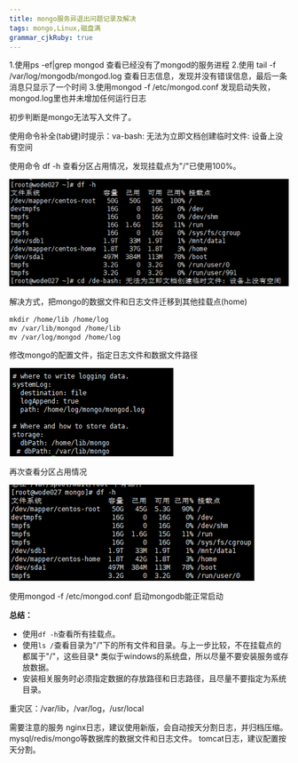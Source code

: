 ```yaml
---
title: mongo服务异退出问题记录及解决 
tags: mongo,Linux,磁盘满
grammar_cjkRuby: true
---
```


1.使用ps -ef|grep mongod 查看已经没有了mongod的服务进程
2.使用 tail -f /var/log/mongodb/mongod.log 查看日志信息，发现并没有错误信息，最后一条消息只显示了一个时间
3.使用mongod -f /etc/mongod.conf 发现启动失败，mongod.log里也并未增加任何运行日志 

初步判断是mongo无法写入文件了。

使用命令补全(tab键)时提示：va-bash: 无法为立即文档创建临时文件: 设备上没有空间

使用命令 df -h 查看分区占用情况，发现挂载点为"/"已使用100%。

![enter description here](./images/1529991883247.png)

解决方式，把mongo的数据文件和日志文件迁移到其他挂载点(home)
```shell
mkdir /home/lib /home/log
mv /var/lib/mongod /home/lib
mv /var/log/mongod /home/log
```

修改mongo的配置文件，指定日志文件和数据文件路径

![/etc/mongod.conf](./images/1529992187604.png)

再次查看分区占用情况

![enter description here](./images/1529992314772.png)

使用mongod -f /etc/mongod.conf 启动mongodb能正常启动

> 

**总结：**
* 使用`df -h`查看所有挂载点。
* 使用`ls /`查看目录为"/"下的所有文件和目录。与上一步比较，不在挂载点的都属于"/"，这些目录* 类似于windows的系统盘，所以尽量不要安装服务或存放数据。
* 安装相关服务时必须指定数据的存放路径和日志路径，且尽量不要指定为系统目录。

重灾区：/var/lib，/var/log，/usr/local

需要注意的服务
nginx日志，建议使用新版，会自动按天分割日志，并归档压缩。
mysql/redis/mongo等数据库的数据文件和日志文件。
tomcat日志，建议配置按天分割。




